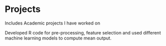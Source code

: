 # Projects
Includes Academic projects I have worked on

Developed R code for pre-processing, feature selection and used different machine learning models to compute mean output. 
